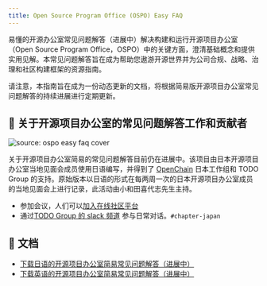 ```yaml
---
title: Open Source Program Office (OSPO) Easy FAQ
---
```


易懂的开源办公室常见问题解答（进展中）解决构建和运行开源项目办公室（Open Source Program Office，OSPO）中的关键方面，澄清基础概念和提供实用见解。本常见问题解答旨在成为帮助您遨游开源世界并为公司合规、战略、治理和社区构建框架的资源指南。


请注意，本指南旨在成为一份动态更新的文档，将根据简易版开源项目办公室常见问题解答的持续进展进行定期更新。

## 💚 关于开源项目办公室的常见问题解答工作和贡献者

![source: ospo easy faq cover](/static/img/guides/easy-faq-ospo.png)

关于开源项目办公室简易的常见问题解答目前仍在进展中。该项目由日本开源项目办公室当地见面会成员使用日语编写，并得到了 [OpenChain](https://www.openchainproject.org/) 日本工作组和 TODO Group 的支持。原始版本以日语的形式在每两周一次的日本开源项目办公室成员的当地见面会上进行记录，此活动由小和田喜代志先生主持。


* 参加会议，人们可以[加入在线社区平台](https://community.linuxfoundation.org/events/details/lfhq-ospo-local-meetup-japan-japanese-speaking-presents-9th-japan-ospo-local-meetup-supported-by-todo-group-and-openchain-japan-wg/)
* 通过[TODO Group 的 slack 频道](https://join.slack.com/t/thetodogroup/shared_invite/zt-169ok18cz-Pi6tpVHTeW9254d1FpkLew) 参与日常对话。`#chapter-japan` 

## 📝 文档

* [下载日语的开源项目办公室简易常见问题解答（进展中）](https://github.com/todogroup/todogroup.org/files/11635143/OSPO_SimpleQA.pdf)
* [下载英语的开源项目办公室简易常见问题解答（进展中）](https://github.com/todogroup/todogroup.org/files/11635143/OSPO_SimpleQA_en.pdf)

